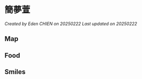 # 簡夢萱

*Created by Eden CHIEN on 20250222 Last updated on 20250222*




## Map


## Food


## Smiles

